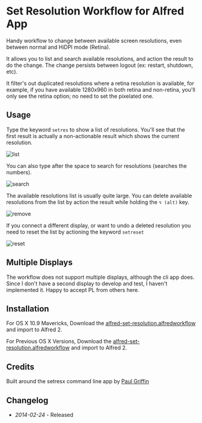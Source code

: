 # Set Resolution Workflow for Alfred App

Handy workflow to change between available screen resolutions, even between normal and HiDPI mode (Retina).

It allows you to list and search available resolutions, and action the result to do the change. The change persists between logout (ex: restart, shutdown, etc).

It filter's out duplicated resolutions where a retina resolution is available, for example, if you have available 1280x960 in both retina and non-retina, you'll only see the retina option; no need to set the pixelated one.

## Usage

Type the keyword ```setres``` to show a list of resolutions. You'll see that the first result is actually a non-actionable result which shows the current resolution.

![list](https://raw.github.com/ramiroaraujo/alfred-set-resolution-workflow/master/screenshots/list.png)

You can also type after the space to search for resolutions (searches the numbers).

![search](https://raw.github.com/ramiroaraujo/alfred-set-resolution-workflow/master/screenshots/search.png)

The available resolutions list is usually quite large. You can delete available resolutions from the list by action the result while holding the ```⌥ (alt)``` key.

![remove](https://raw.github.com/ramiroaraujo/alfred-set-resolution-workflow/master/screenshots/remove.png)

If you connect a different display, or want to undo a deleted resolution you need to reset the list by actioning the keyword `setreset`

![reset](https://raw.github.com/ramiroaraujo/alfred-set-resolution-workflow/master/screenshots/reset.png)


## Multiple Displays

The workflow does not support multiple displays, although the cli app does. Since I don't have a second display to develop and test, I haven't implemented it. Happy to accept PL from others here.

## Installation
For OS X 10.9 Mavericks, Download the [alfred-set-resolution.alfredworkflow](https://github.com/ramiroaraujo/alfred-set-resolution-workflow/raw/master/alfred-set-resolution.alfredworkflow) and import to Alfred 2.

For Previous OS X Versions, Download the [alfred-set-resolution.alfredworkflow](https://github.com/ramiroaraujo/alfred-set-resolution-workflow/raw/pre-mavericks/alfred-set-resolution.alfredworkflow) and import to Alfred 2.

## Credits

Built around the setresx command line app by [Paul Griffin](https://twitter.com/phoenixdev)

## Changelog
* _2014-02-24_ - Released
